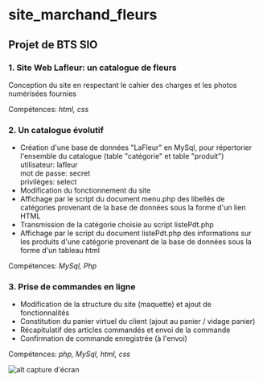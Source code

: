 # site_marchand_fleurs
## Projet de BTS SIO

### 1. Site Web Lafleur: un catalogue de fleurs

   Conception du site en respectant le cahier des charges et les photos numérisées fournies  
   
   Compétences: *html, css*

### 2. Un catalogue évolutif

   - Création d'une base de données "LaFleur" en MySql, pour répertorier l'ensemble du catalogue  (table "catégorie" et table "produit")  
      utilisateur: lafleur  
      mot de passe: secret  
      privilèges: select  
   - Modification du fonctionnement du site  
   - Affichage par le script du document menu.php des libellés de catégories provenant de la base de données sous la forme d'un lien HTML  
   - Transmission de la catégorie choisie au script listePdt.php  
   - Affichage par le script du document listePdt.php des informations sur les produits d'une catégorie provenant de la base de données sous la forme d'un tableau html  

   Compétences: *MySql, Php*  

### 3. Prise de commandes en ligne

   - Modification de la structure du site (maquette) et ajout de fonctionnalités
   - Constitution du panier virtuel du client (ajout au panier / vidage panier)
   - Récapitulatif des articles commandés et envoi de la commande
   - Confirmation de commande enregistrée (à l'envoi)  

   Compétences: *php, MySql, html, css*  



  ![alt capture d'écran](https://github.com/SutefaniD/site_marchand_fleurs/Images/lafleur.jpg)

   





